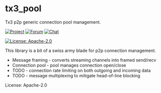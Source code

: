 # tx3_pool

Tx3 p2p generic connection pool management.

[![Project](https://img.shields.io/badge/project-holochain-blue.svg?style=flat-square)](http://holochain.org/)
[![Forum](https://img.shields.io/badge/chat-forum%2eholochain%2enet-blue.svg?style=flat-square)](https://forum.holochain.org)
[![Chat](https://img.shields.io/badge/chat-chat%2eholochain%2enet-blue.svg?style=flat-square)](https://chat.holochain.org)

[![License: Apache-2.0](https://img.shields.io/badge/License-Apache%202.0-blue.svg)](https://www.apache.org/licenses/LICENSE-2.0)

This library is a bit of a swiss army blade for p2p connection management.

- Message framing - converts streaming channels into framed send/recv
- Connection pool - pool manages connection open/close
- TODO - connection rate limiting on both outgoing and incoming data
- TODO - message multiplexing to mitigate head-of-line blocking

License: Apache-2.0
